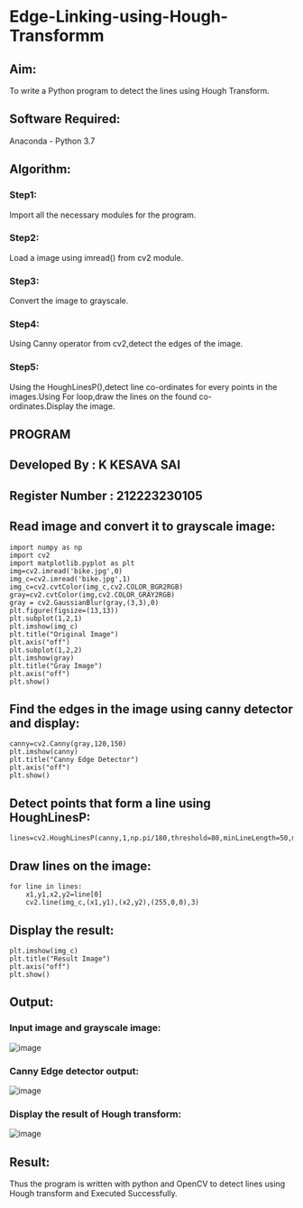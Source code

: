 # Edge-Linking-using-Hough-Transformm
## Aim:
To write a Python program to detect the lines using Hough Transform.

## Software Required:
Anaconda - Python 3.7

## Algorithm:
### Step1:

Import all the necessary modules for the program.
### Step2:

Load a image using imread() from cv2 module.
### Step3:

Convert the image to grayscale.
### Step4:

Using Canny operator from cv2,detect the edges of the image.
### Step5:

Using the HoughLinesP(),detect line co-ordinates for every points in the images.Using For loop,draw the lines on the found co-ordinates.Display the image.

## PROGRAM
## Developed By : K KESAVA SAI
## Register Number : 212223230105
## Read image and convert it to grayscale image:
```PY
import numpy as np
import cv2
import matplotlib.pyplot as plt
img=cv2.imread('bike.jpg',0)
img_c=cv2.imread('bike.jpg',1)
img_c=cv2.cvtColor(img_c,cv2.COLOR_BGR2RGB)
gray=cv2.cvtColor(img,cv2.COLOR_GRAY2RGB)
gray = cv2.GaussianBlur(gray,(3,3),0)
plt.figure(figsize=(13,13))
plt.subplot(1,2,1)
plt.imshow(img_c)
plt.title("Original Image")
plt.axis("off")
plt.subplot(1,2,2)
plt.imshow(gray)
plt.title("Gray Image")
plt.axis("off")
plt.show()
```
## Find the edges in the image using canny detector and display:
```PY
canny=cv2.Canny(gray,120,150)
plt.imshow(canny)
plt.title("Canny Edge Detector")
plt.axis("off")
plt.show()
```
## Detect points that form a line using HoughLinesP:
```PY
lines=cv2.HoughLinesP(canny,1,np.pi/180,threshold=80,minLineLength=50,maxLineGap=250)
```
## Draw lines on the image:
```PY
for line in lines:
    x1,y1,x2,y2=line[0]
    cv2.line(img_c,(x1,y1),(x2,y2),(255,0,0),3)
```
## Display the result:
```PY
plt.imshow(img_c)
plt.title("Result Image")
plt.axis("off")
plt.show()
```

## Output:

### Input image and grayscale image:
![image](https://github.com/Kesavasai20/Edge-Linking-using-Hough-Transformm/assets/138849303/7f401fdd-c54f-4a49-8059-92fcad2edaae)


### Canny Edge detector output:
![image](https://github.com/Kesavasai20/Edge-Linking-using-Hough-Transformm/assets/138849303/a1923682-fb84-49a8-a1f6-b79eae495471)


### Display the result of Hough transform:
![image](https://github.com/Kesavasai20/Edge-Linking-using-Hough-Transformm/assets/138849303/c3238898-78dc-4316-907e-1e07b3de8e55)

## Result:
Thus the program is written with python and OpenCV to detect lines using Hough transform and Executed Successfully.
